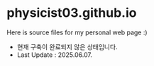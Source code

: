 # physicist03.github.io
Here is source files for my personal web page :)

- 현재 구축이 완료되지 않은 상태입니다.
- Last Update : 2025.06.07.

